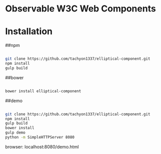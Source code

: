Observable W3C Web Components
===========================


# Installation

##npm

``` bash

git clone https://github.com/tachyon1337/elliptical-component.git
npm install
gulp build

```

##bower

``` bash

bower install elliptical-component

```

##demo

``` bash

git clone https://github.com/tachyon1337/elliptical-component.git
npm install
gulp build
bower install
gulp demo
python -m SimpleHTTPServer 8080


```

browser: localhost:8080/demo.html
